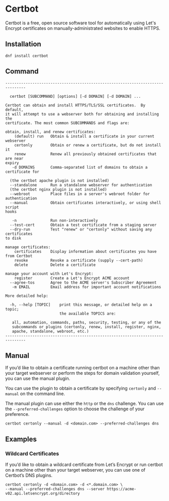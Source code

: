 # Certbot

Certbot is a free, open source software tool for automatically using
Let's Encrypt certificates on manually-administrated websites to enable HTTPS.

## Installation

```shell
dnf install certbot
```

## Command

```shell
-------------------------------------------------------------------------------

  certbot [SUBCOMMAND] [options] [-d DOMAIN] [-d DOMAIN] ...

Certbot can obtain and install HTTPS/TLS/SSL certificates.  By default,
it will attempt to use a webserver both for obtaining and installing the
certificate. The most common SUBCOMMANDS and flags are:

obtain, install, and renew certificates:
    (default) run   Obtain & install a certificate in your current webserver
    certonly        Obtain or renew a certificate, but do not install it
    renew           Renew all previously obtained certificates that are near
expiry
   -d DOMAINS       Comma-separated list of domains to obtain a certificate for

  (the certbot apache plugin is not installed)
  --standalone      Run a standalone webserver for authentication
  (the certbot nginx plugin is not installed)
  --webroot         Place files in a server's webroot folder for authentication
  --manual          Obtain certificates interactively, or using shell script
hooks

   -n               Run non-interactively
  --test-cert       Obtain a test certificate from a staging server
  --dry-run         Test "renew" or "certonly" without saving any certificates
to disk

manage certificates:
    certificates    Display information about certificates you have from Certbot
    revoke          Revoke a certificate (supply --cert-path)
    delete          Delete a certificate

manage your account with Let's Encrypt:
    register        Create a Let's Encrypt ACME account
  --agree-tos       Agree to the ACME server's Subscriber Agreement
   -m EMAIL         Email address for important account notifications

More detailed help:

  -h, --help [TOPIC]    print this message, or detailed help on a topic;
                        the available TOPICS are:

   all, automation, commands, paths, security, testing, or any of the
   subcommands or plugins (certonly, renew, install, register, nginx,
   apache, standalone, webroot, etc.)
-------------------------------------------------------------------------------
```

## Manual

If you’d like to obtain a certificate running certbot on a machine other than your target webserver or
perform the steps for domain validation yourself, you can use the manual plugin.

You can use the plugin to obtain a certificate by specifying `certonly` and `--manual` on the command line.

The manual plugin can use either the `http` or the `dns` challenge.
You can use the `--preferred-challenges` option to choose the challenge of your preference.

```
certbot certonly --manual -d <domain.com> --preferred-challenges dns
```

## Examples

### Wildcard Certificates

If you’d like to obtain a wildcard certificate from Let’s Encrypt or run certbot
on a machine other than your target webserver, you can use one of Certbot’s DNS plugins.


```
certbot certonly -d <domain.com> -d <*.domain.com> \
--manual --preferred-challenges dns --server https://acme-v02.api.letsencrypt.org/directory
```
